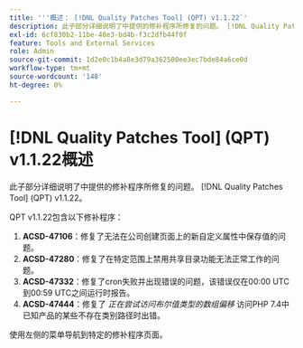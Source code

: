 ```yaml
---
title: '''概述： [!DNL Quality Patches Tool] (QPT) v1.1.22`'
description: 此子部分详细说明了中提供的修补程序所修复的问题。 [!DNL Quality Patches Tool] (QPT) v1.1.22。
exl-id: 6cf830b2-11be-48e3-bd4b-f3c2dfb44f0f
feature: Tools and External Services
role: Admin
source-git-commit: 1d2e0c1b4a8e3d79a362500ee3ec7bde84a6ce0d
workflow-type: tm+mt
source-wordcount: '148'
ht-degree: 0%

---
```


# [!DNL Quality Patches Tool] (QPT) v1.1.22概述

此子部分详细说明了中提供的修补程序所修复的问题。 [!DNL Quality Patches Tool] (QPT) v1.1.22。

QPT v1.1.22包含以下修补程序：

1. **ACSD-47106**：修复了无法在公司创建页面上的新自定义属性中保存值的问题。
1. **ACSD-47280**：修复了在特定范围上禁用共享目录功能无法正常工作的问题。
1. **ACSD-47332**：修复了cron失败并出现错误的问题，该错误仅在00:00 UTC到00:59 UTC之间运行时报告。
1. **ACSD-47444**：修复了 _正在尝试访问布尔值类型的数组偏移_ 访问PHP 7.4中已知产品的某些不存在类别路径时出错。

使用左侧的菜单导航到特定的修补程序页面。
